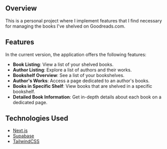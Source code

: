 ## Overview

This is a personal project where I implement features that I find necessary for managing the books I've shelved on Goodreads.com.

## Features

In the current version, the application offers the following features:

- **Book Listing**: View a list of your shelved books.
- **Author Listing**: Explore a list of authors and their works.
- **Bookshelf Overview**: See a list of your bookshelves.
- **Author's Works**: Access a page dedicated to an author's books.
- **Books in Specific Shelf**: View books that are shelved in a specific bookshelf.
- **Detailed Book Information**: Get in-depth details about each book on a dedicated page.

## Technologies Used

- [Next.js](https://nextjs.org/)
- [Supabase](https://supabase.com/)
- [TailwindCSS](https://tailwindcss.com/)
